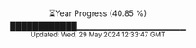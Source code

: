<p align="center">
⏳Year Progress (40.85 %) <br>
████████████▁▁▁▁▁▁▁▁▁▁▁▁▁▁▁▁▁▁ <br>
<sub>Updated: Wed, 29 May 2024 12:33:47 GMT</sub>
</p>

